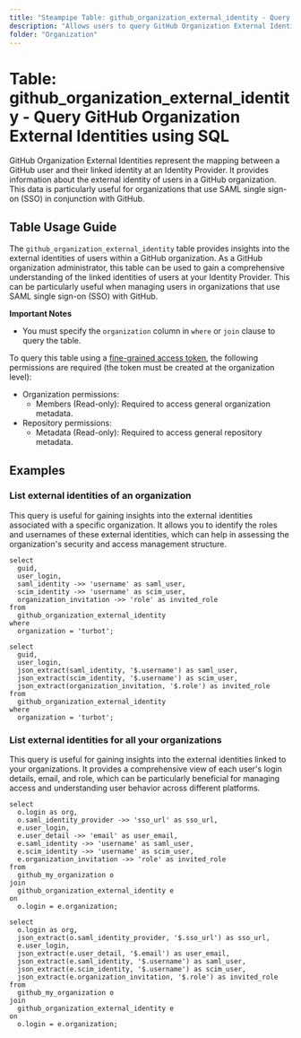 ```yaml
---
title: "Steampipe Table: github_organization_external_identity - Query GitHub Organization External Identities using SQL"
description: "Allows users to query GitHub Organization External Identities, providing information about the external identity of users in a GitHub organization."
folder: "Organization"
---
```


# Table: github_organization_external_identity - Query GitHub Organization External Identities using SQL

GitHub Organization External Identities represent the mapping between a GitHub user and their linked identity at an Identity Provider. It provides information about the external identity of users in a GitHub organization. This data is particularly useful for organizations that use SAML single sign-on (SSO) in conjunction with GitHub.

## Table Usage Guide

The `github_organization_external_identity` table provides insights into the external identities of users within a GitHub organization. As a GitHub organization administrator, this table can be used to gain a comprehensive understanding of the linked identities of users at your Identity Provider. This can be particularly useful when managing users in organizations that use SAML single sign-on (SSO) with GitHub.

**Important Notes**
- You must specify the `organization` column in `where` or `join` clause to query the table.

To query this table using a [fine-grained access token](https://docs.github.com/en/authentication/keeping-your-account-and-data-secure/managing-your-personal-access-tokens#creating-a-fine-grained-personal-access-token), the following permissions are required (the token must be created at the organization level):
  - Organization permissions:
    - Members (Read-only): Required to access general organization metadata.
  - Repository permissions:
    - Metadata (Read-only): Required to access general repository metadata.

## Examples

### List external identities of an organization
This query is useful for gaining insights into the external identities associated with a specific organization. It allows you to identify the roles and usernames of these external identities, which can help in assessing the organization's security and access management structure.

```sql+postgres
select
  guid,
  user_login,
  saml_identity ->> 'username' as saml_user,
  scim_identity ->> 'username' as scim_user,
  organization_invitation ->> 'role' as invited_role
from
  github_organization_external_identity
where
  organization = 'turbot';
```

```sql+sqlite
select
  guid,
  user_login,
  json_extract(saml_identity, '$.username') as saml_user,
  json_extract(scim_identity, '$.username') as scim_user,
  json_extract(organization_invitation, '$.role') as invited_role
from
  github_organization_external_identity
where
  organization = 'turbot';
```

### List external identities for all your organizations
This query is useful for gaining insights into the external identities linked to your organizations. It provides a comprehensive view of each user's login details, email, and role, which can be particularly beneficial for managing access and understanding user behavior across different platforms.

```sql+postgres
select
  o.login as org,
  o.saml_identity_provider ->> 'sso_url' as sso_url,
  e.user_login,
  e.user_detail ->> 'email' as user_email,
  e.saml_identity ->> 'username' as saml_user,
  e.scim_identity ->> 'username' as scim_user,
  e.organization_invitation ->> 'role' as invited_role
from
  github_my_organization o
join
  github_organization_external_identity e
on 
  o.login = e.organization;
```

```sql+sqlite
select
  o.login as org,
  json_extract(o.saml_identity_provider, '$.sso_url') as sso_url,
  e.user_login,
  json_extract(e.user_detail, '$.email') as user_email,
  json_extract(e.saml_identity, '$.username') as saml_user,
  json_extract(e.scim_identity, '$.username') as scim_user,
  json_extract(e.organization_invitation, '$.role') as invited_role
from
  github_my_organization o
join
  github_organization_external_identity e
on 
  o.login = e.organization;
```